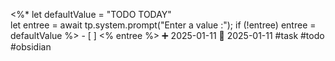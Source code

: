 <%*
let defaultValue = "TODO TODAY"  
let entree = await tp.system.prompt("Enter a value :");
if (!entree) entree = defaultValue
%>	- [ ] <% entree %>            ➕ 2025-01-11 🛫 2025-01-11  #task #todo #obsidian 